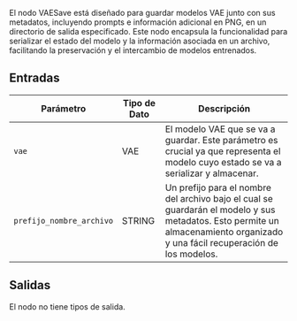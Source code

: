 
El nodo VAESave está diseñado para guardar modelos VAE junto con sus metadatos, incluyendo prompts e información adicional en PNG, en un directorio de salida especificado. Este nodo encapsula la funcionalidad para serializar el estado del modelo y la información asociada en un archivo, facilitando la preservación y el intercambio de modelos entrenados.

## Entradas

| Parámetro | Tipo de Dato | Descripción |
|-----------|-------------|-------------|
| `vae`     | VAE       | El modelo VAE que se va a guardar. Este parámetro es crucial ya que representa el modelo cuyo estado se va a serializar y almacenar. |
| `prefijo_nombre_archivo` | STRING   | Un prefijo para el nombre del archivo bajo el cual se guardarán el modelo y sus metadatos. Esto permite un almacenamiento organizado y una fácil recuperación de los modelos. |

## Salidas

El nodo no tiene tipos de salida.
